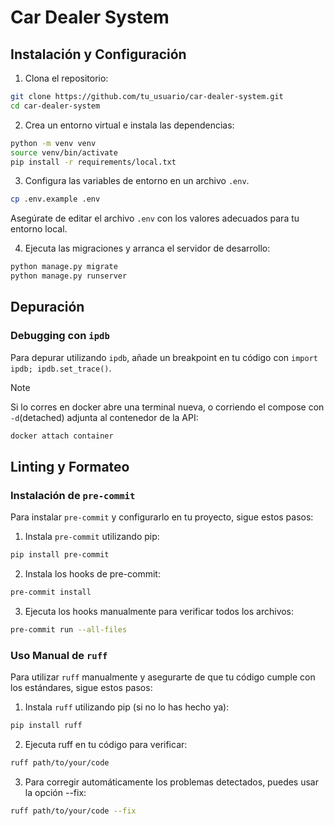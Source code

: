 # Car Dealer System

## Instalación y Configuración

1. Clona el repositorio:
```sh
git clone https://github.com/tu_usuario/car-dealer-system.git
cd car-dealer-system
```

2. Crea un entorno virtual e instala las dependencias:
```sh
python -m venv venv
source venv/bin/activate
pip install -r requirements/local.txt
```

3. Configura las variables de entorno en un archivo `.env`.
```sh
cp .env.example .env
```
Asegúrate de editar el archivo `.env` con los valores adecuados para tu entorno local.

4. Ejecuta las migraciones y arranca el servidor de desarrollo:
```sh
python manage.py migrate
python manage.py runserver
```

## Depuración
### Debugging con `ipdb`
Para depurar utilizando `ipdb`, añade un breakpoint en tu código con `import ipdb; ipdb.set_trace()`.

> [!NOTE]
>
> Si lo corres en docker abre una terminal nueva, o corriendo el compose con `-d`(detached) adjunta al contenedor de la API:
> ```sh
> docker attach container
> ```

## Linting y Formateo
### Instalación de `pre-commit`
Para instalar `pre-commit` y configurarlo en tu proyecto, sigue estos pasos:
1. Instala `pre-commit` utilizando pip:
```sh
pip install pre-commit
```
2. Instala los hooks de pre-commit:
```sh
pre-commit install
```
3. Ejecuta los hooks manualmente para verificar todos los archivos:
```sh
pre-commit run --all-files
```

### Uso Manual de `ruff`
Para utilizar `ruff` manualmente y asegurarte de que tu código cumple con los estándares, sigue estos pasos:
1. Instala `ruff` utilizando pip (si no lo has hecho ya):
```sh
pip install ruff
```
2. Ejecuta ruff en tu código para verificar:
```sh
ruff path/to/your/code
```
3. Para corregir automáticamente los problemas detectados, puedes usar la opción --fix:
```sh
ruff path/to/your/code --fix
```
